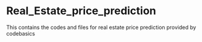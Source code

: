 # Real_Estate_price_prediction
This contains the codes and files for real estate price prediction provided by codebasics
